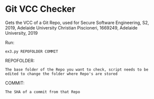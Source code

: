 # Git VCC Checker
Gets the VCC of a Git Repo, used for Secure Software Engineering, S2, 2019, Adelaide University
Christian Piscioneri, 1669249, Adelaide University, 2019

Run:

    ex3.py REPOFOLDER COMMIT

REPOFOLDER:

    The base folder of the Repo you want to check, script needs to be edited to change the folder where Repo's are stored

COMMIT:

    The SHA of a commit from that Repo
